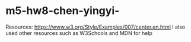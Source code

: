 # m5-hw8-chen-yingyi-

Resources:
https://www.w3.org/Style/Examples/007/center.en.html
I also used other resources such as W3Schools and MDN for help
